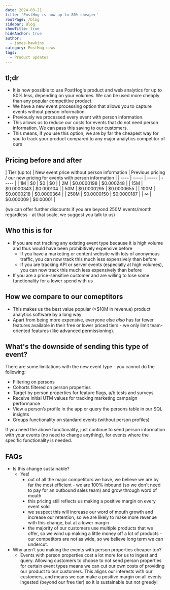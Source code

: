 ```yaml
---
date: 2024-03-21
title: 'PostHog is now up to 80% cheaper'
rootPage: /blog
sidebar: Blog
showTitle: true
hideAnchor: true
author:
  - james-hawkins
category: PostHog news
tags:
  - Product updates
---
```


## tl;dr

* It is now possible to use PostHog's product and web analytics for up to 80% less, depending on your volumes. We can be used more cheaply than any popular competitive product.
* We have a new event processing option that allows you to capture events without person information.
* Previously we processed every event with person information.
* This allows us to reduce our costs for events that do not need person information. We can pass this saving to our customers.
* This means, if you use this option, we are by far the cheapest way for you to track your product compared to any major analytics competitor of ours

## Pricing before and after

| Tier (up to) | New event price without person information | Previous pricing / our new pricing for events with person information |
| ---- | ----- | ----- | ----- |
| 1M | $0 | $0 | $0 |
| 2M | $0.0000198 |  $0.000248 |
| 15M | $0.0000343 |  $0.000104 |
| 50M | $0.0000295 |  $0.0000655 |
| 100M | $0.0000218 |  $0.0000364 |
| 250M | $0.0000150 | $0.0000187 |
| ∞ | $0.000009 | $0.00001 |

(we can offer further discounts if you are beyond 250M events/month regardless - at that scale, we suggest you talk to us)

## Who this is for

- If you are not tracking any existing event type because it is high volume and thus would have been prohibitively expensive before
  - If you have a marketing or content website with lots of anonymous traffic, you can now track this much less expensively than before
  - If you are tracking API or server events (especially at high volumes), you can now track this much less expensively than before
- If you are a price-sensitive customer and are willing to lose some functionality for a lower spend with us

## How we compare to our comeptitors

* This makes us the best value popular (>$10M in revenue) product analytics software by a long way
* Apart from being more expensive, everyone else _also_ has far fewer features available in their free or lower priced tiers - we only limit team-oriented features (like advanced permissioning).

<INSERT GRAPH COMPARING US TO COMPETITORS>

## What's the downside of sending this type of event?

There are some limitations with the new event type - you cannot do the following:

- Filtering on persons
- Cohorts filtered on person properties
- Target by person properties for feature flags, a/b tests and surveys
- Receive initial UTM values for tracking marketing campaign performance
- View a person’s profile in the app or query the persons table in our SQL insights
- Groups functionality on standard events (without person profiles)

If you need the above functionality, just continue to send person information with your events (no need to change anything), for events where the specific functionality is needed.

## FAQs

* Is this change sustainable?
  * Yes!
    * out of all the major competitors we have, we believe we are by far the most efficient - we are 100% inbound (so we don't need to pay for an outbound sales team) and grow through word of mouth
    * this pricing still reflects us making a positive margin on every event sold
    * we suspect this will increase our word of mouth growth and increase our retention, so we are likely to make more revenue with this change, but at a lower margin
    * the majority of our customers use multiple products that we offer, so we wind up making a little money off a lot of products - our competitors are not as wide, so we believe long term we can undercut.
* Why aren't you making the events with person properties cheaper too?
  * Events with person properties cost a lot more for us to ingest and query. Allowing customers to choose to not send person properties for certain event types means we can cut our own costs of providing our product to our customers. This aligns our interests with our customers, and means we can make a positive margin on all events ingested (beyond our free tier) so it is sustainable but not greedy!